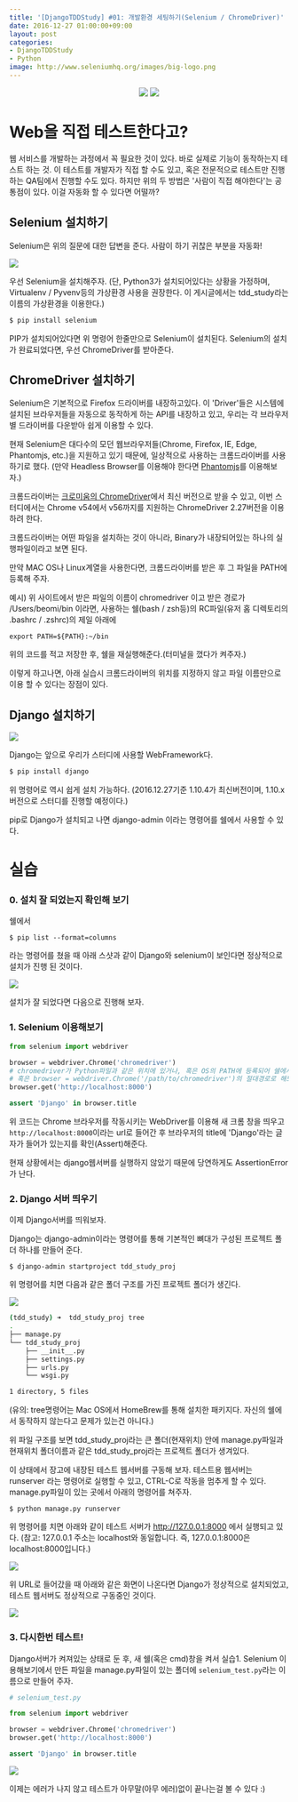 ```yaml
---
title: '[DjangoTDDStudy] #01: 개발환경 세팅하기(Selenium / ChromeDriver)'
date: 2016-12-27 01:00:00+09:00
layout: post
categories:
- DjangoTDDStudy
- Python
image: http://www.seleniumhq.org/images/big-logo.png
---
```


<p align="center">
<img src="http://www.seleniumhq.org/images/big-logo.png" style="max-height:180px;" />
<img src="https://lh4.googleusercontent.com/-gjxoCu8Fu3c/AAAAAAAAAAI/AAAAAAABWTs/rbrvG-G2yDI/s0-c-k-no-ns/photo.jpg" style="max-height:180px;" />
</p>

# Web을 직접 테스트한다고?

웹 서비스를 개발하는 과정에서 꼭 필요한 것이 있다. 바로 실제로 기능이 동작하는지 테스트 하는 것.
이 테스트를 개발자가 직접 할 수도 있고, 혹은 전문적으로 테스트만 진행하는 QA팀에서 진행할 수도 있다.
하지만 위의 두 방법은 '사람이 직접 해야한다'는 공통점이 있다. 이걸 자동화 할 수 있다면 어떨까?

## Selenium 설치하기

Selenium은 위의 질문에 대한 답변을 준다. 사람이 하기 귀찮은 부분을 자동화!

![](https://www.dropbox.com/s/ljs71i7781eu812/%EC%8A%A4%ED%81%AC%EB%A6%B0%EC%83%B7%202016-12-27%2001.19.12.png?dl=1)

우선 Selenium을 설치해주자.
(단, Python3가 설치되어있다는 상황을 가정하며, Virtualenv / Pyvenv등의 가상환경 사용을 권장한다. 이 게시글에서는 tdd_study라는 이름의 가상환경을 이용한다.)

```sh
$ pip install selenium
```

PIP가 설치되어있다면 위 명령어 한줄만으로 Selenium이 설치된다.
Selenium의 설치가 완료되었다면, 우선 ChromeDriver를 받아준다.

## ChromeDriver 설치하기

Selenium은 기본적으로 Firefox 드라이버를 내장하고있다. 이 'Driver'들은 시스템에 설치된 브라우저들을 자동으로 동작하게 하는 API를 내장하고 있고, 우리는 각 브라우저별 드라이버를 다운받아 쉽게 이용할 수 있다.

현재 Selenium은 대다수의 모던 웹브라우저들(Chrome, Firefox, IE, Edge, Phantomjs, etc.)을 지원하고 있기 때문에, 일상적으로 사용하는 크롬드라이버를 사용하기로 했다.
(만약 Headless Browser를 이용해야 한다면 [Phantomjs](http://phantomjs.org/)를 이용해보자.)

크롬드라이버는 [크로미움의 ChromeDriver](https://sites.google.com/a/chromium.org/chromedriver/downloads)에서 최신 버전으로 받을 수 있고, 이번 스터디에서는 Chrome v54에서 v56까지를 지원하는 ChromeDriver 2.27버전을 이용하려 한다.

크롬드라이버는 어떤 파일을 설치하는 것이 아니라, Binary가 내장되어있는 하나의 실행파일이라고 보면 된다.

만약 MAC OS나 Linux계열을 사용한다면, 크롬드라이버를 받은 후 그 파일을 PATH에 등록해 주자.

예시)
위 사이트에서 받은 파일의 이름이 chromedriver 이고 받은 경로가 
/Users/beomi/bin 이라면,
사용하는 쉘(bash / zsh등)의 RC파일(유저 홈 디렉토리의 .bashrc / .zshrc)의 제일 아래에

```
export PATH=${PATH}:~/bin
```

위의 코드를 적고 저장한 후, 쉘을 재실행해준다.(터미널을 껐다가 켜주자.)

이렇게 하고나면, 아래 실습시 크롬드라이버의 위치를 지정하지 않고 파일 이름만으로 이용 할 수 있다는 장점이 있다.

## Django 설치하기

![](https://www.dropbox.com/s/doe06t0ygfy1iwq/%EC%8A%A4%ED%81%AC%EB%A6%B0%EC%83%B7%202016-12-27%2001.20.45.png?dl=1)

Django는 앞으로 우리가 스터디에 사용할 WebFramework다.

```sh
$ pip install django
```

위 명령어로 역시 쉽게 설치 가능하다.
(2016.12.27기준 1.10.4가 최신버전이며, 1.10.x버전으로 스터디를 진행할 예정이다.)

pip로 Django가 설치되고 나면 django-admin 이라는 명령어를 쉘에서 사용할 수 있다.

# 실습

### 0. 설치 잘 되었는지 확인해 보기

쉘에서

```
$ pip list --format=columns
```

라는 명령어를 쳤을 때 아래 스샷과 같이 Django와 selenium이 보인다면 정상적으로 설치가 진행 된 것이다.

![](https://www.dropbox.com/s/r28s6slfqeo10km/%EC%8A%A4%ED%81%AC%EB%A6%B0%EC%83%B7%202016-12-27%2001.22.02.png?dl=1)

설치가 잘 되었다면 다음으로 진행해 보자.

### 1. Selenium 이용해보기

```py
from selenium import webdriver

browser = webdriver.Chrome('chromedriver')
# chromedriver가 Python파일과 같은 위치에 있거나, 혹은 OS의 PATH에 등록되어 쉘에서 실행 가능한 경우 위와같이 한다.
# 혹은 browser = webdriver.Chrome('/path/to/chromedriver')의 절대경로로 해도 된다.
browser.get('http://localhost:8000')

assert 'Django' in browser.title
```

위 코드는 Chrome 브라우저를 작동시키는 WebDriver를 이용해 새 크롬 창을 띄우고 `http://localhost:8000`이라는 url로 들어간 후 브라우저의 title에 'Django'라는 글자가 들어가 있는지를 확인(Assert)해준다.

현재 상황에서는 django웹서버를 실행하지 않았기 때문에 당연하게도 AssertionError가 난다.

### 2. Django 서버 띄우기

이제 Django서버를 띄워보자. 

Django는 django-admin이라는 명령어를 통해 기본적인 뼈대가 구성된 프로젝트 폴더 하나를 만들어 준다.

```
$ django-admin startproject tdd_study_proj
```

위 명령어를 치면 다음과 같은 폴더 구조를 가진 프로젝트 폴더가 생긴다.

![](https://www.dropbox.com/s/sllqpsmrnerkevk/%EC%8A%A4%ED%81%AC%EB%A6%B0%EC%83%B7%202016-12-27%2001.25.13.png?dl=1)

```sh
(tdd_study) ➜  tdd_study_proj tree
.
├── manage.py
└── tdd_study_proj
    ├── __init__.py
    ├── settings.py
    ├── urls.py
    └── wsgi.py

1 directory, 5 files
```

(유의: tree명령어는 Mac OS에서 HomeBrew를 통해 설치한 패키지다. 자신의 쉘에서 동작하지 않는다고 문제가 있는건 아니다.)

위 파일 구조를 보면 tdd_study_proj라는 큰 폴더(현재위치) 안에 manage.py파일과 현재위치 폴더이름과 같은 tdd_study_proj라는 프로젝트 폴더가 생겨있다.

이 상태에서 장고에 내장된 테스트 웹서버를 구동해 보자. 테스트용 웹서버는 runserver 라는 명령어로 실행할 수 있고, CTRL-C로 작동을 멈추게 할 수 있다.
manage.py파일이 있는 곳에서 아래의 명령어를 쳐주자.

```
$ python manage.py runserver
```

위 명령어를 치면 아래와 같이 테스트 서버가 http://127.0.0.1:8000 에서 실행되고 있다.
(참고: 127.0.0.1 주소는 localhost와 동일합니다. 즉, 127.0.0.1:8000은 localhost:8000입니다.)

![](https://www.dropbox.com/s/9yma9fem1zyr2ze/%EC%8A%A4%ED%81%AC%EB%A6%B0%EC%83%B7%202016-12-27%2001.34.26.png?dl=1)

위 URL로 들어갔을 때 아래와 같은 화면이 나온다면 Django가 정상적으로 설치되었고, 테스트 웹서버도 정상적으로 구동중인 것이다.

![](https://www.dropbox.com/s/boj2bj353lowcqe/%EC%8A%A4%ED%81%AC%EB%A6%B0%EC%83%B7%202016-12-27%2001.36.09.png?dl=1)

### 3. 다시한번 테스트!

Django서버가 켜져있는 상태로 둔 후, 새 쉘(혹은 cmd)창을 켜서 실습1. Selenium 이용해보기에서 만든 파일을 manage.py파일이 있는 폴더에 `selenium_test.py`라는 이름으로 만들어 주자.

```py
# selenium_test.py

from selenium import webdriver

browser = webdriver.Chrome('chromedriver')
browser.get('http://localhost:8000')

assert 'Django' in browser.title
``` 

![](https://www.dropbox.com/s/4y5f19g4n1bd218/%EC%8A%A4%ED%81%AC%EB%A6%B0%EC%83%B7%202016-12-27%2001.45.10.png?dl=1)

이제는 에러가 나지 않고 테스트가 아무말(아무 에러)없이 끝나는걸 볼 수 있다 :)

